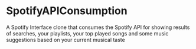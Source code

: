 # SpotifyAPIConsumption
A Spotify Interface clone that consumes the Spotify API for showing results of searches, your playlists, your top played songs and some music suggestions based on your current musical taste
